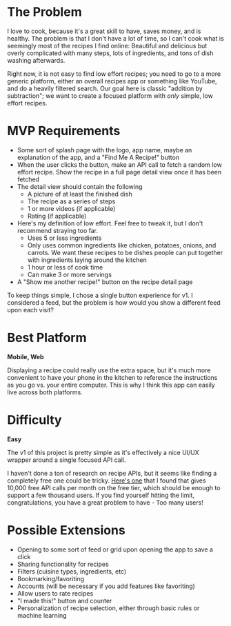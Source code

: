 # The Problem
I love to cook, because it's a great skill to have, saves money, and is healthy. The problem is that I don't have a lot of time, so I can't cook what is seemingly most of the recipes I find online: Beautiful and delicious but overly complicated with many steps, lots of ingredients, and tons of dish washing afterwards.

Right now, it is not easy to find low effort recipes; you need to go to a more generic platform, either an overall recipes app or something like YouTube, and do a heavily filtered search. Our goal here is classic "addition by subtraction"; we want to create a focused platform with *only* simple, low effort recipes.

# MVP Requirements
- Some sort of splash page with the logo, app name, maybe an explanation of the app, and a "Find Me A Recipe!" button
- When the user clicks the button, make an API call to fetch a random low effort recipe. Show the recipe in a full page detail view once it has been fetched
- The detail view should contain the following 
  - A picture of at least the finished dish
  - The recipe as a series of steps
  - 1 or more videos (if applicable)
  - Rating (if applicable)
- Here's my definition of low effort. Feel free to tweak it, but I don't recommend straying too far.
  - Uses 5 or less ingredients
  - Only uses common ingredients like chicken, potatoes, onions, and carrots. We want these recipes to be dishes people can put together with ingredients laying around the kitchen
  - 1 hour or less of cook time
  - Can make 3 or more servings
- A "Show me another recipe!" button on the recipe detail page

To keep things simple, I chose a single button experience for v1. I considered a feed, but the problem is how would you show a different feed upon each visit?

# Best Platform
**Mobile, Web**

Displaying a recipe could really use the extra space, but it's much more convenient to have your phone in the kitchen to reference the instructions as you go vs. your entire computer. This is why I think this app can easily live across both platforms.

# Difficulty
**Easy**

The v1 of this project is pretty simple as it's effectively a nice UI/UX wrapper around a single focused API call.

I haven't done a ton of research on recipe APIs, but it seems like finding a completely free one could be tricky. [Here's one](https://developer.edamam.com/edamam-recipe-api) that I found that gives 10,000 free API calls per month on the free tier, which should be enough to support a few thousand users. If you find yourself hitting the limit, congratulations, you have a great problem to have - Too many users!

# Possible Extensions
- Opening to some sort of feed or grid upon opening the app to save a click
- Sharing functionality for recipes
- Filters (cuisine types, ingredients, etc)
- Bookmarking/favoriting
- Accounts (will be necessary if you add features like favoriting)
- Allow users to rate recipes
- "I made this!" button and counter
- Personalization of recipe selection, either through basic rules or machine learning
